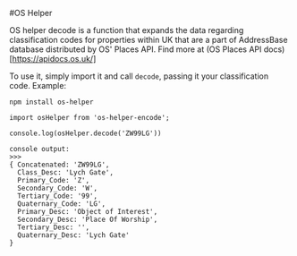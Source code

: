 #OS Helper

OS helper decode is a function that expands the data regarding classification codes for properties within UK that are a part of AddressBase database distributed by OS' Places API. Find more at (OS Places API docs)[https://apidocs.os.uk/]

To use it, simply import it and call `decode`, passing it your classification code. Example:

`npm install os-helper`

```
import osHelper from 'os-helper-encode';

console.log(osHelper.decode('ZW99LG'))

console output:
>>> 
{ Concatenated: 'ZW99LG',
  Class_Desc: 'Lych Gate',
  Primary_Code: 'Z',
  Secondary_Code: 'W',
  Tertiary_Code: '99',
  Quaternary_Code: 'LG',
  Primary_Desc: 'Object of Interest',
  Secondary_Desc: 'Place Of Worship',
  Tertiary_Desc: '',
  Quaternary_Desc: 'Lych Gate'
}
```
